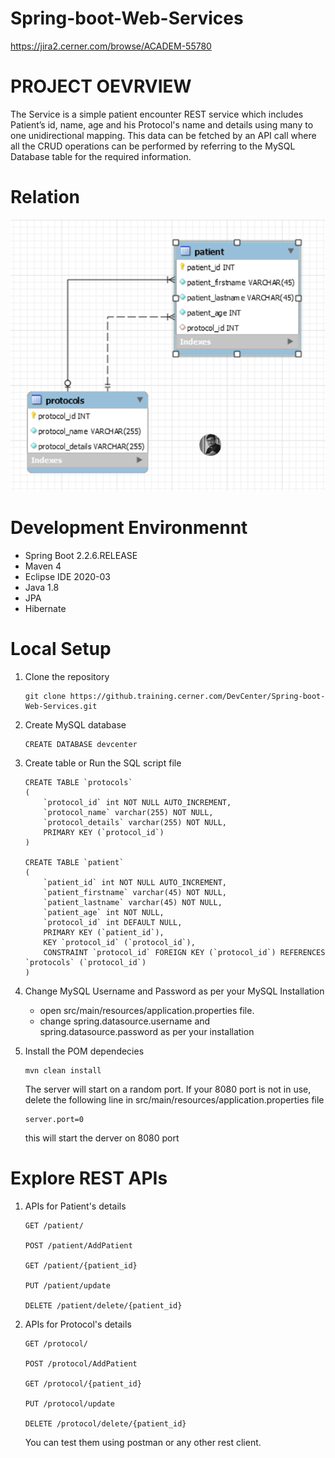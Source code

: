 # Spring-boot-Web-Services
https://jira2.cerner.com/browse/ACADEM-55780

# PROJECT OEVRVIEW
The Service is a simple patient encounter REST service which includes Patient’s id, name, age and his Protocol's name and details using many to one unidirectional mapping. This data can be fetched by an API call where all the CRUD operations can be performed by referring to the MySQL Database table for the required information.

# Relation

  ![](Image/Database%20ER%20Diagram.png)

# Development Environmennt
- Spring Boot 2.2.6.RELEASE
- Maven 4
- Eclipse IDE 2020-03
- Java 1.8
- JPA
- Hibernate

# Local Setup
1. Clone the repository
      
    ```
    git clone https://github.training.cerner.com/DevCenter/Spring-boot-Web-Services.git
    ```
    
2. Create MySQL database

    ```
    CREATE DATABASE devcenter
    ```
  
    
3. Create table or Run the SQL script file

    ```
    CREATE TABLE `protocols` 
    (
        `protocol_id` int NOT NULL AUTO_INCREMENT,
        `protocol_name` varchar(255) NOT NULL,
        `protocol_details` varchar(255) NOT NULL,
        PRIMARY KEY (`protocol_id`)
    )
    
    CREATE TABLE `patient` 
    (
        `patient_id` int NOT NULL AUTO_INCREMENT,
        `patient_firstname` varchar(45) NOT NULL,
        `patient_lastname` varchar(45) NOT NULL,
        `patient_age` int NOT NULL,
        `protocol_id` int DEFAULT NULL,
        PRIMARY KEY (`patient_id`),
        KEY `protocol_id` (`protocol_id`),
        CONSTRAINT `protocol_id` FOREIGN KEY (`protocol_id`) REFERENCES `protocols` (`protocol_id`)
    )
    ```
    
4. Change MySQL Username and Password as per your MySQL Installation
  
    - open src/main/resources/application.properties file.
    - change spring.datasource.username and spring.datasource.password as per your installation
  
  
  
5. Install the POM dependecies
    ```
    mvn clean install
    ```
    The server will start on a random port.
    If your 8080 port is not in use, delete the following line in src/main/resources/application.properties file
     ```
     server.port=0
     ```
    this will start the derver on 8080 port
    
 # Explore REST APIs
 
  1. APIs for Patient's details
      ```
      GET /patient/

      POST /patient/AddPatient

      GET /patient/{patient_id}

      PUT /patient/update

      DELETE /patient/delete/{patient_id}
      ```
    
  2. APIs for Protocol's details
 
      ```
      GET /protocol/

      POST /protocol/AddPatient

      GET /protocol/{patient_id}

      PUT /protocol/update

      DELETE /protocol/delete/{patient_id}
      ```
      
     You can test them using postman or any other rest client.
